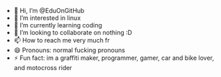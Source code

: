 - 👋 Hi, I’m @EduOnGitHub
- 👀 I’m interested in linux
- 🌱 I’m currently learning coding
- 💞️ I’m looking to collaborate on nothing :D
- 📫 How to reach me very much fr
- 😄 Pronouns: normal fucking pronouns
- ⚡ Fun fact: im a graffiti maker, programmer, gamer, car and bike lover, and motocross rider

<!---
EduOnGitHub/EduOnGitHub is a ✨ special ✨ repository because its `README.md` (this file) appears on your GitHub profile.
You can click the Preview link to take a look at your changes.
--->
